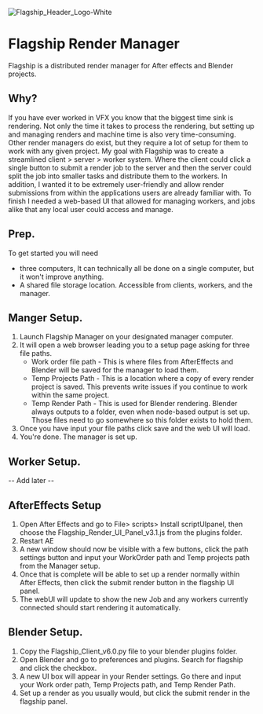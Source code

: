 ![Flagship_Header_Logo-White](https://github.com/ArrowThief/Flagship_Manager_Dev/assets/33704630/930bc17d-20a3-407f-8269-bbb1f45c3e61)

# Flagship Render Manager

Flagship is a distributed render manager for After effects and Blender projects.

## Why?
If you have ever worked in VFX you know that the biggest time sink is rendering. Not only the time it takes to process the rendering, but setting up and managing renders and machine time is also very time-consuming.
Other render managers do exist, but they require a lot of setup for them to work with any given project. 
My goal with Flagship was to create a streamlined client > server > worker system. Where the client could click a single button to submit a render job to the server and then the server could split the job into smaller tasks and distribute them to the workers. 
In addition, I wanted it to be extremely user-friendly and allow render submissions from within the applications users are already familiar with.
To finish I needed a web-based UI that allowed for managing workers, and jobs alike that any local user could access and manage. 

## Prep.
To get started you will need
- three computers, It can technically all be done on a single computer, but it won't improve anything.
- A shared file storage location. Accessible from clients, workers, and the manager.

## Manger Setup.
1. Launch Flagship Manager on your designated manager computer.
2. It will open a web browser leading you to a setup page asking for three file paths.
     - Work order file path - This is where files from AfterEffects and Blender will be saved for the manager to load them.
     - Temp Projects Path - This is a location where a copy of every render project is saved. This prevents write issues if you continue to work within the same project.
     - Temp Render Path - This is used for Blender rendering. Blender always outputs to a folder, even when node-based output is set up. Those files need to go somewhere so this folder exists to hold them.
3. Once you have input your file paths click save and the web UI will load.
4. You're done. The manager is set up.

## Worker Setup. 
 -- Add later --

## AfterEffects Setup
1. Open After Effects and go to File> scripts> Install scriptUIpanel, then choose the Flagship_Render_UI_Panel_v3.1.js from the plugins folder.
2. Restart AE
3. A new window should now be visible with a few buttons, click the path settings button and input your WorkOrder path and Temp projects path from the Manager setup.
4. Once that is complete will be able to set up a render normally within After Effects, then click the submit render button in the flagship UI panel.
5. The webUI will update to show the new Job and any workers currently connected should start rendering it automatically.
   
## Blender Setup. 
1. Copy the Flagship_Client_v6.0.py file to your blender plugins folder.
2. Open Blender and go to preferences and plugins. Search for flagship and click the checkbox.
3. A new UI box will appear in your Render settings. Go there and input your Work order path, Temp Projects path, and Temp Render Path.
4. Set up a render as you usually would, but click the submit render in the flagship panel. 
